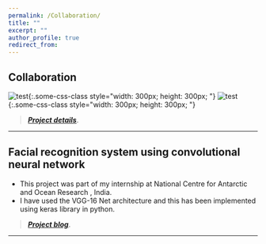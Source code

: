 ```yaml
---
permalink: /Collaboration/
title: ""
excerpt: ""
author_profile: true
redirect_from: 
---
```

## Collaboration
![test](a.jpg){:.some-css-class style="width: 300px; height: 300px; "}
![test](b.jpg){:.some-css-class style="width: 300px; height: 300px; "}

> [**_Project details_**](https://anirudhk686.github.io/Seekhne-Sikhao-Initiative/).

***

## Facial recognition system using convolutional neural network 

* This project was part of my internship at National Centre for Antarctic and Ocean Research , India. 
* I have used the VGG-16 Net architecture and this has been implemented using keras library in python.

> [**_Project blog_**](https://anirudhk686.github.io/facial_recognition/).

***
